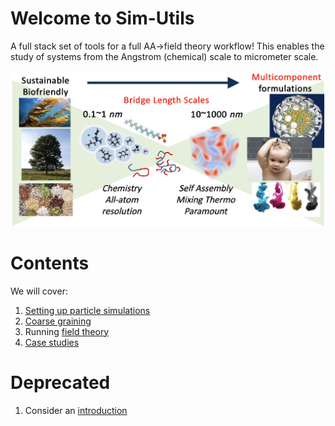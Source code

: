 # Welcome to Sim-Utils

A full stack set of tools for a full AA->field theory workflow!
This enables the study of systems from the Angstrom (chemical) scale to micrometer scale.

![bioscout](imgs/biomaterials-scout.png)

# Contents
We will cover:

1. [Setting up particle simulations](md/index.md)
2. [Coarse graining](cg/index.md)
3. Running [field theory](fieldtheory/index.md)
4. [Case studies](casestudies/index.md)

# Deprecated
1. Consider an [introduction](intro.ipynb)

